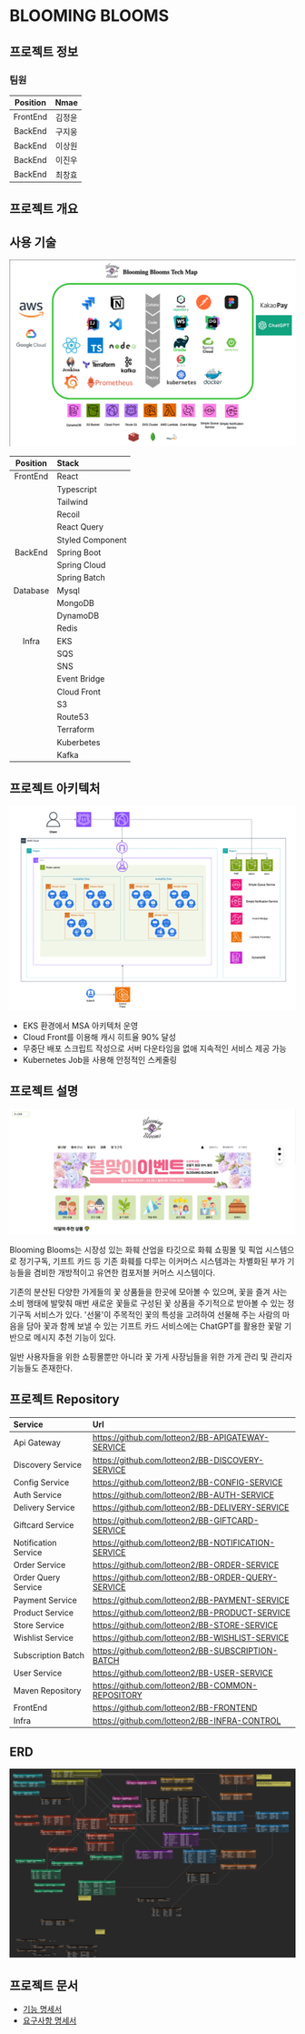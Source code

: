 # BLOOMING BLOOMS

## 프로젝트 정보

### 팀원

| Position |  Nmae  |
| :------: | :----: |
| FrontEnd | 김정윤 |
| BackEnd  | 구지웅 |
| BackEnd  | 이상원 |
| BackEnd  | 이진우 |
| BackEnd  | 최창효 |

## 프로젝트 개요

## 사용 기술

![tech map](/images/techmap.png)

| Position | Stack            |
| :------: | :--------------- |
| FrontEnd | React            |
|          | Typescript       |
|          | Tailwind         |
|          | Recoil           |
|          | React Query      |
|          | Styled Component |
| BackEnd  | Spring Boot      |
|          | Spring Cloud     |
|          | Spring Batch     |
| Database | Mysql            |
|          | MongoDB          |
|          | DynamoDB         |
|          | Redis            |
|  Infra   | EKS              |
|          | SQS              |
|          | SNS              |
|          | Event Bridge     |
|          | Cloud Front      |
|          | S3               |
|          | Route53          |
|          | Terraform        |
|          | Kuberbetes       |
|          | Kafka            |

## 프로젝트 아키텍처

![architecture](/images/architecture.png)

- EKS 환경에서 MSA 아키텍처 운영
- Cloud Front를 이용해 캐시 히트율 90% 달성
- 무중단 배포 스크립트 작성으로 서버 다운타임을 없애 지속적인 서비스 제공 가능
- Kubernetes Job을 사용해 안정적인 스케줄링

## 프로젝트 설명

![main](/images/main.png)

Blooming Blooms는 시장성 있는 화훼 산업을 타깃으로 화훼 쇼핑몰 및 픽업 시스템으로 정기구독, 기프트 카드 등 기존 화훼를 다루는 이커머스 시스템과는 차별화된 부가 기능들을 겸비한 개방적이고 유연한 컴포저블 커머스 시스템이다.

기존의 분산된 다양한 가게들의 꽃 상품들을 한곳에 모아볼 수 있으며, 꽃을 즐겨 사는 소비 행태에 발맞춰 매번 새로운 꽃들로 구성된 꽃 상품을 주기적으로 받아볼 수 있는 정기구독 서비스가 있다. '선물'이 주목적인 꽃의 특성을 고려하여 선물해 주는 사람의 마음을 담아 꽃과 함께 보낼 수 있는 기프트 카드 서비스에는 ChatGPT를 활용한 꽃말 기반으로 메시지 추천 기능이 있다.

일반 사용자들을 위한 쇼핑몰뿐만 아니라 꽃 가게 사장님들을 위한 가게 관리 및 관리자 기능들도 존재한다.

## 프로젝트 Repository

| Service              | Url                                                 |
| :------------------- | :-------------------------------------------------- |
| Api Gateway          | https://github.com/lotteon2/BB-APIGATEWAY-SERVICE   |
| Discovery Service    | https://github.com/lotteon2/BB-DISCOVERY-SERVICE    |
| Config Service       | https://github.com/lotteon2/BB-CONFIG-SERVICE       |
| Auth Service         | https://github.com/lotteon2/BB-AUTH-SERVICE         |
| Delivery Service     | https://github.com/lotteon2/BB-DELIVERY-SERVICE     |
| Giftcard Service     | https://github.com/lotteon2/BB-GIFTCARD-SERVICE     |
| Notification Service | https://github.com/lotteon2/BB-NOTIFICATION-SERVICE |
| Order Service        | https://github.com/lotteon2/BB-ORDER-SERVICE        |
| Order Query Service  | https://github.com/lotteon2/BB-ORDER-QUERY-SERVICE  |
| Payment Service      | https://github.com/lotteon2/BB-PAYMENT-SERVICE      |
| Product Service      | https://github.com/lotteon2/BB-PRODUCT-SERVICE      |
| Store Service        | https://github.com/lotteon2/BB-STORE-SERVICE        |
| Wishlist Service     | https://github.com/lotteon2/BB-WISHLIST-SERVICE     |
| Subscription Batch   | https://github.com/lotteon2/BB-SUBSCRIPTION-BATCH   |
| User Service         | https://github.com/lotteon2/BB-USER-SERVICE         |
| Maven Repository     | https://github.com/lotteon2/BB-COMMON-REPOSITORY    |
| FrontEnd             | https://github.com/lotteon2/BB-FRONTEND             |
| Infra                | https://github.com/lotteon2/BB-INFRA-CONTROL        |

## ERD

![erd](/images/erd.png)

## 프로젝트 문서

- [기능 명세서](https://shy-scribe-79f.notion.site/0acd63e526144ac3aeac0bea0413704a?pvs=4)
- [요구사항 명세서](https://shy-scribe-79f.notion.site/02d2867d3f5742a8939220afd152552a?pvs=4)
